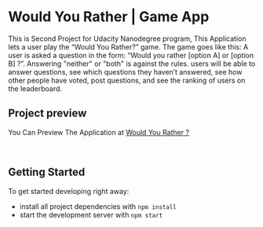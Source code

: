 # Would You Rather | Game App

This is Second Project for Udacity Nanodegree program, This Application lets a user play the “Would You Rather?” game. The game goes like this: A user is asked a question in the form: “Would you rather [option A] or [option B] ?”. Answering "neither" or "both" is against the rules. users will be able to answer questions, see which questions they haven’t answered, see how other people have voted, post questions, and see the ranking of users on the leaderboard.

## Project preview

You Can Preview The Application at [Would You Rather ?](https://wouldyourather.alieslam.tech/)

<br/>

## Getting Started

To get started developing right away:

- install all project dependencies with `npm install`
- start the development server with `npm start`

